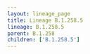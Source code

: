 ```yaml
---
layout: lineage_page
title: Lineage B.1.258.5
lineage: B.1.258.5
parent: B.1.258
children: ['B.1.258.5']
---
```

